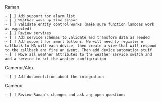 Raman

    - [ ] Add support for alarm list
    - [ ] Weather wake up time sensor
    - [ ] Validate entity control works (make sure function lambdas work as expected)
    - [ ] Review services
    - [ ] Add service schemas to validate and transform data as needed
    - [ ] Add support for smart buttons. We will need to register a callback to HA with each device, then create a view that will respond to the callback and fire an event. Then add device automation stuff
    - [ ] Move all weather attributes to the weather service switch and add a service to set the weather configuration

Cameron/Alex

    - [ ] Add documentation about the integration


Cameron

    - [ ] Review Raman's changes and ask any open questions
